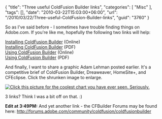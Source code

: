 {
	"title": "Three useful ColdFusion Builder links",
	"categories": [
		"Misc"
	],
	"tags": [],
	"date": "2010-03-22T15:03:00+06:00",
	"url": "/2010/03/22/Three-useful-ColdFusion-Builder-links",
	"guid": "3760"
}

So as I've said before - I sometimes have trouble finding things on Adobe.com. If you're like me, hopefully the following two links will help:

<a href="http://help.adobe.com/en_US/ColdFusionBuilder/Installing/index.html">Installing ColdFusion Builder</a> (Online)<br/>
<a href="http://help.adobe.com/en_US/ColdFusionBuilder/Installing/cfbuilder_install.pdf">Installing ColdFusion Builder</a> (PDF)<br/>
<a href="http://help.adobe.com/en_US/ColdFusionBuilder/Using/index.html">Using ColdFusion Builder</a> (Online)<br/>
<a href="http://help.adobe.com/en_US/ColdFusionBuilder/Using/cfbuilder_help.pdf">Using ColdFusion Builder</a> (PDF)<br/>

And finally, I want to share a graphic Adam Lehman posted earlier. It's a competitive brief of ColdFusion Builder, Dreaweaver, HomeSite+, and CFEclipse. Click the shrunken image to enlarge.

<a href="http://www.raymondcamden.com/images/ColdFusion Builder Comparison Matrix.png"><img src="https://static.raymondcamden.com/images/cfjedi/ColdFusion Builder Comparison Matrix Small.png" title="Click this picture for the coolest chart you have ever seen. Seriously." /></a>

3 links? Think I was a bit off on that. :)

<b>Edit at 3:49PM:</b> And yet another link - the CFBuilder Forums may be found here: <a href="http://forums.adobe.com/community/coldfusion/coldfusionbuilder">http://forums.adobe.com/community/coldfusion/coldfusionbuilder</a>